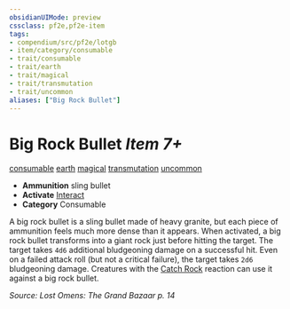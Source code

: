 ```yaml
---
obsidianUIMode: preview
cssclass: pf2e,pf2e-item
tags:
- compendium/src/pf2e/lotgb
- item/category/consumable
- trait/consumable
- trait/earth
- trait/magical
- trait/transmutation
- trait/uncommon
aliases: ["Big Rock Bullet"]
---
```

# Big Rock Bullet *Item 7+*  
[consumable](/rules/traits/consumable.md)  [earth](/rules/traits/earth.md)  [magical](/rules/traits/magical.md)  [transmutation](/rules/traits/transmutation.md)  [uncommon](/rules/traits/uncommon.md)  

- **Ammunition** sling bullet
- **Activate** [Interact](/rules/actions/interact.md)
- **Category** Consumable

A big rock bullet is a sling bullet made of heavy granite, but each piece of ammunition feels much more dense than it appears. When activated, a big rock bullet transforms into a giant rock just before hitting the target. The target takes `4d6` additional bludgeoning damage on a successful hit. Even on a failed attack roll (but not a critical failure), the target takes `2d6` bludgeoning damage. Creatures with the [Catch Rock](/rules/abilities/catch-rock.md) reaction can use it against a big rock bullet.

*Source: Lost Omens: The Grand Bazaar p. 14*